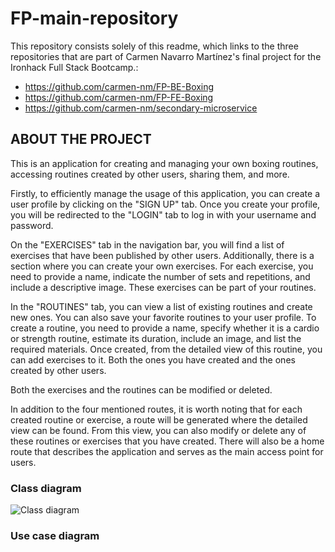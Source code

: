# FP-main-repository
This repository consists solely of this readme, which links to the three repositories that are part of Carmen Navarro Martínez's final project for the Ironhack Full Stack Bootcamp.:
- https://github.com/carmen-nm/FP-BE-Boxing
- https://github.com/carmen-nm/FP-FE-Boxing
- https://github.com/carmen-nm/secondary-microservice

## ABOUT THE PROJECT
This is an application for creating and managing your own boxing routines, accessing routines created by other users, sharing them, and more.

Firstly, to efficiently manage the usage of this application, you can create a user profile by clicking on the "SIGN UP" tab. Once you create your profile, you will be redirected to the "LOGIN" tab to log in with your username and password.

On the "EXERCISES" tab in the navigation bar, you will find a list of exercises that have been published by other users. Additionally, there is a section where you can create your own exercises. For each exercise, you need to provide a name, indicate the number of sets and repetitions, and include a descriptive image. These exercises can be part of your routines.

In the "ROUTINES" tab, you can view a list of existing routines and create new ones. You can also save your favorite routines to your user profile. To create a routine, you need to provide a name, specify whether it is a cardio or strength routine, estimate its duration, include an image, and list the required materials. Once created, from the detailed view of this routine, you can add exercises to it. Both the ones you have created and the ones created by other users.

Both the exercises and the routines can be modified or deleted.

In addition to the four mentioned routes, it is worth noting that for each created routine or exercise, a route will be generated where the detailed view can be found. From this view, you can also modify or delete any of these routines or exercises that you have created. There will also be a home route that describes the application and serves as the main access point for users.

### Class diagram

![Class diagram](https://github.com/carmen-nm/FP-main-repository/assets/111683922/0dbc5372-ce63-4897-b31f-a022c9525011)


### Use case diagram
